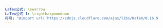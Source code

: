 ```yaml
---
LaTex公式: \swarrow
LaTex公式 1: \rightharpoondown
符号: "@import url('https://cdnjs.cloudflare.com/ajax/libs/KaTeX/0.16.9/katex.min.css')↙\\swarrow↙﻿"
---
```

